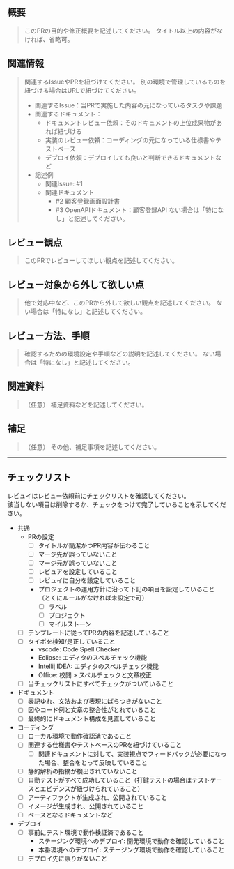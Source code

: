 ## 概要
> このPRの目的や修正概要を記述してください。
> タイトル以上の内容がなければ、省略可。

## 関連情報
> 関連するIssueやPRを紐づけてください。
> 別の環境で管理しているものを紐づける場合はURLで紐づけてください。
> * 関連するIssue：当PRで実施した内容の元になっているタスクや課題
> * 関連するドキュメント：
>   * ドキュメントレビュー依頼：そのドキュメントの上位成果物があれば紐づける
>   * 実装のレビュー依頼：コーディングの元になっている仕様書やテストベース
>   * デプロイ依頼：デプロイしても良いと判断できるドキュメントなど
> * 記述例
>   * 関連Issue: #1
>   * 関連ドキュメント
>     * #2 顧客登録画面設計書
>     * #3 OpenAPIドキュメント：顧客登録API
> ない場合は「特になし」と記述してください。

## レビュー観点
> このPRでレビューしてほしい観点を記述してください。

## レビュー対象から外して欲しい点
> 他で対応中など、このPRから外して欲しい観点を記述してください。
> ない場合は「特になし」と記述してください。

## レビュー方法、手順
> 確認するための環境設定や手順などの説明を記述してください。
> ない場合は「特になし」と記述してください。

## 関連資料
> （任意）
> 補足資料などを記述してください。

## 補足
> （任意）
> その他、補足事項を記述してください。

---
## チェックリスト
レビュイはレビュー依頼前にチェックリストを確認してください。  
該当しない項目は削除するか、チェックをつけて完了していることを示してください。
* 共通
  * PRの設定
    * [ ] タイトルが簡潔かつPR内容が伝わること
    * [ ] マージ先が誤っていないこと
    * [ ] マージ元が誤っていないこと
    * [ ] レビュアを設定していること
    * [ ] レビュイに自分を設定していること
    * プロジェクトの運用方針に沿って下記の項目を設定していること（とくにルールがなければ未設定で可）
      * [ ] ラベル
      * [ ] プロジェクト
      * [ ] マイルストーン
  * [ ] テンプレートに従ってPRの内容を記述していること
  * [ ] タイポを検知/是正していること
    * vscode: Code Spell Checker
    * Eclipse: エディタのスペルチェック機能
    * Intellij IDEA: エディタのスペルチェック機能
    * Office: 校閲 > スペルチェックと文章校正
  * [ ] 当チェックリストにすべてチェックがついていること
* ドキュメント
  * [ ] 表記ゆれ、文法および表現にばらつきがないこと
  * [ ] 図やコード例と文章の整合性がとれていること
  * [ ] 最終的にドキュメント構成を見直していること
* コーディング
  * [ ] ローカル環境で動作確認済であること
  * [ ] 関連する仕様書やテストベースのPRを紐づけていること
    * [ ] 関連ドキュメントに対して、実装視点でフィードバックが必要になった場合、整合をとって反映していること
  * [ ] 静的解析の指摘が検出されていないこと
  * [ ] 自動テストがすべて成功していること（打鍵テストの場合はテストケースとエビデンスが紐づけられていること）
  * [ ] アーティファクトが生成され、公開されていること
  * [ ] イメージが生成され、公開されていること
  * [ ] ベースとなるドキュメントなど
* デプロイ
  * [ ] 事前にテスト環境で動作検証済であること
    * ステージング環境へのデプロイ: 開発環境で動作を確認していること
    * 本番環境へのデプロイ: ステージング環境で動作を確認していること
  * [ ] デプロイ先に誤りがないこと
